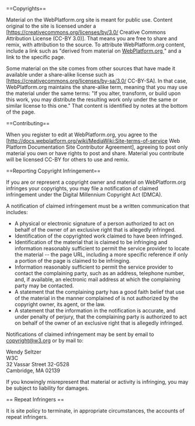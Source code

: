 ==Copyrights==

Material on the WebPlatform.org site is meant for public use. Content original to the site is licensed under a [https://creativecommons.org/licenses/by/3.0/ Creative Commons Attribution License (CC-BY 3.0)]. That means you are free to share and remix, with attribution to the source.  To attribute WebPlatform.org  content, include a link such as "derived from material on <a href="http://docs.webplatform.org/">WebPlatform.org </a>" and a link to the specific page. 

Some material on the site comes from other sources that have made it available under a share-alike license such as [https://creativecommons.org/licenses/by-sa/3.0/ CC-BY-SA]. In that case, WebPlatform.org maintains the share-alike term, meaning that you may use the material under the same terms: "If you alter, transform, or build upon this work, you may distribute the resulting work only under the same or similar license to this one." That content is identified by notes at the bottom of the page.

==Contributing==

When you register to edit at WebPlatform.org, you agree to the [http://docs.webplatform.org/wiki/MediaWiki:Site-terms-of-service Web Platform Documentation Site Contributor Agreement], agreeing to post only material you own or have rights to post and share. Material you contribute will be licensed CC-BY for others to use and remix.

==Reporting Copyright Infringement==

If you are or represent a copyright owner and material on WebPlatform.org infringes your copyrights, you may file a notification of claimed infringement under the Digital Millennium Copyright Act (DMCA). 

A notification of claimed infringement must be a written communication that includes:

*  A physical or electronic signature of a person authorized to act on behalf of the owner of an exclusive right that is allegedly infringed.
*  Identification of the copyrighted work claimed to have been infringed.
*  Identification of the material that is claimed to be infringing and information reasonably sufficient to permit the service provider to locate the material -- the page URL, including a more specific reference if only a portion of the page is claimed to be infringing.
*  Information reasonably sufficient to permit the service provider to contact the complaining party, such as an address, telephone number, and, if available, an electronic mail address at which the complaining party may be contacted.
*  A statement that the complaining party has a good faith belief that use of the material in the manner complained of is not authorized by the copyright owner, its agent, or the law.
*  A statement that the information in the notification is accurate, and under penalty of perjury, that the complaining party is authorized to act on behalf of the owner of an exclusive right that is allegedly infringed.

Notifications of claimed infringement may be sent by email to copyright@w3.org or by mail to:

Wendy Seltzer<br />
W3C <br />
32 Vassar Street 32-G528<br />
Cambridge, MA 02139<br />


If you knowingly misrepresent that material or activity is infringing, you may be subject to liability for damages.

== Repeat Infringers ==

It is site policy to terminate, in appropriate circumstances, the accounts of repeat infringers.